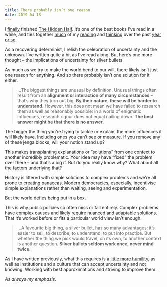 ```yaml
---
title: There probably isn’t one reason
date: 2019-04-18
---
```


<!--kg-card-begin: html--><p>I <a href="__GHOST_URL__/why-information-hygiene-matters/">finally</a> finished <a href="https://www.worldcat.org/title/hidden-half-how-the-world-conceals-its-secrets/oclc/1085142484&amp;referer=brief_results">The Hidden Half</a>. It&#8217;s one of the best books I&#8217;ve read in a while, and ties together <a href="__GHOST_URL__/gender-inequality-and-linguistic-determinism/">much</a> of my <a href="__GHOST_URL__/where-does-your-belief-come-from/">reading</a> and <a href="__GHOST_URL__/a-plea-for-more-humility-about-what-we-know/">thinking</a> over the past <a href="__GHOST_URL__/primed-for-determinism/">year or so</a>.</p>
<p>As a recovering determinist, I relish the celebration of uncertainty and the unknown. I&#8217;ve written quite a bit as I&#8217;ve read along. But here&#8217;s one more thought &#8211; the implications of uncertainty for silver bullets.</p>
<p>As much as we try to make the world bend to our will, there likely isn&#8217;t just one reason for anything. And so there probably isn&#8217;t one solution for it either.</p>
<blockquote><p>&#8230;The biggest things are unusual by definition. Unusual things often result from an <strong>alignment or interaction of many circumstances</strong> – that’s why they turn out big. <strong>By their nature, these will be harder to understand</strong>. However, this does not mean we have failed to research them as well as reasonably possible: in a world of enigmatic influences, research rigour does not equal nailing down. <strong>The best answer might be that there is no answer</strong>.</p></blockquote>
<p>The bigger the thing you&#8217;re trying to tackle or explain, the more influences it will likely have. Including ones you can&#8217;t see or measure. If you remove any of these jenga blocks, will your notion stand up?</p>
<p>This makes transplanting explanations or &#8220;solutions&#8221; from one context to another incredibly problematic. Your idea may have &#8220;fixed&#8221; the problem over there &#8211; and that&#8217;s a big if. But do you really know why? What about all the factors underlying that?</p>
<p>History is littered with simple solutions to complex problems and we&#8217;re all prone to creating panaceas. Modern democracies, especially, incentivise simple explanations rather than waiting, seeing and experimentation.</p>
<p>But the world defies being put in a box.</p>
<p>This is why public policies so often miss or fail entirely. Complex problems have complex causes and likely require nuanced and adaptable solutions. That it&#8217;s worked before or fits a particular world view isn&#8217;t enough.</p>
<blockquote><p>&#8230;A favourite big thing, a silver bullet, has so many advantages: it’s easier to sell, to describe, to understand, to put into practice. But whether the thing we pick would travel, on its own, to another context is another question. <strong>Silver bullets seldom work once, never mind twice</strong>.</p></blockquote>
<p>As I have written previously, what this requires is a <a href="__GHOST_URL__/a-plea-for-more-humility-about-what-we-know/">little more humility</a>, as well as institutions and a culture that can accept uncertainty and not knowing. Working with best approximations and striving to improve them.</p>
<p><em>As always my emphasis</em>.</p>
<!--kg-card-end: html-->